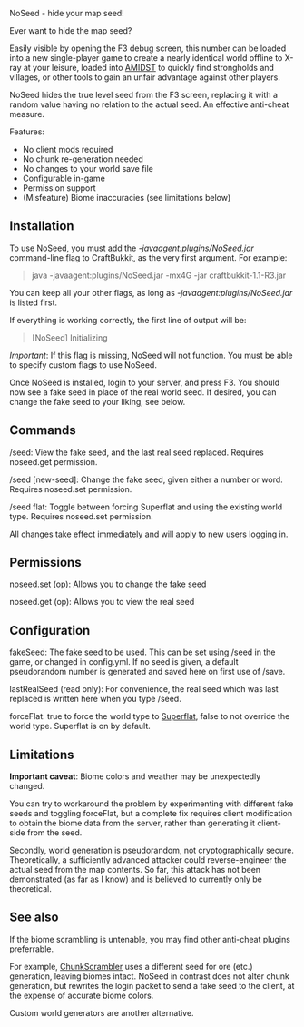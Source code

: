 NoSeed - hide your map seed!

Ever want to hide the map seed? 

Easily visible by opening the F3 debug screen, this number can
be loaded into a new single-player game to create a nearly identical world offline to
X-ray at your leisure, loaded into [AMIDST](http://www.minecraftforum.net/topic/626786-v2019-amidst-strongholds-village-biome-ect-finder/)
to quickly find strongholds and villages, or other tools to gain an unfair advantage
against other players. 

NoSeed hides the true level seed from the F3 screen, replacing it with a random value having
no relation to the actual seed. An effective anti-cheat measure.


Features:

* No client mods required
* No chunk re-generation needed
* No changes to your world save file
* Configurable in-game
* Permission support
* (Misfeature) Biome inaccuracies (see limitations below)

## Installation
To use NoSeed, you must add the *-javaagent:plugins/NoSeed.jar* command-line flag to CraftBukkit, as the very first argument. For example:

>java -javaagent:plugins/NoSeed.jar -mx4G -jar craftbukkit-1.1-R3.jar

You can keep all your other flags, as long as *-javaagent:plugins/NoSeed.jar* is listed first.  

If everything is working correctly, the first line of output will be:

>[NoSeed] Initializing

*Important*: If this flag is missing, NoSeed will not function. You must be able to specify custom flags
to use NoSeed. 

Once NoSeed is installed, login to your server, and press F3. You should now see a fake seed in place
of the real world seed. If desired, you can change the fake seed to your liking, see below.

## Commands
/seed: View the fake seed, and the last real seed replaced. Requires noseed.get permission.

/seed [new-seed]: Change the fake seed, given either a number or word. Requires noseed.set permission.

/seed flat: Toggle between forcing Superflat and using the existing world type. Requires noseed.set permission.

All changes take effect immediately and will apply to new users logging in.


## Permissions
noseed.set (op): Allows you to change the fake seed

noseed.get (op): Allows you to view the real seed

## Configuration
fakeSeed: The fake seed to be used. This can be set using /seed in the game,
or changed in config.yml. If no seed is given, a default pseudorandom number
is generated and saved here on first use of /save.

lastRealSeed (read only): For convenience, the real seed which was last replaced
is written here when you type /seed. 

forceFlat: true to force the world type to [Superflat](http://www.minecraftwiki.net/wiki/Superflat), 
false to not override the world type. Superflat is on by default.


## Limitations
**Important caveat**: Biome colors and weather may be unexpectedly changed. 

You can try to workaround the problem by experimenting with different fake seeds and toggling forceFlat, but a complete fix
requires client modification to obtain the biome data from the server, rather than generating
it client-side from the seed.

Secondly, world generation is pseudorandom, not cryptographically secure. Theoretically, a sufficiently
advanced attacker could reverse-engineer the actual seed from the map contents. So far, this attack
has not been demonstrated (as far as I know) and is believed to currently only be theoretical.

## See also
If the biome scrambling is untenable, you may find other anti-cheat plugins preferrable.

For example, [ChunkScrambler](http://dev.bukkit.org/server-mods/chunkscrambler/) uses a different
seed for ore (etc.) generation, leaving biomes intact. NoSeed in contrast does not alter chunk
generation, but rewrites the login packet to send a fake seed to the client, at the expense of
accurate biome colors.

Custom world generators are another alternative.

